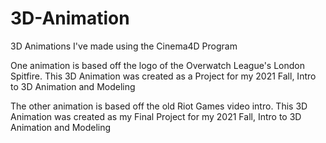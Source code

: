# 3D-Animation
3D Animations I've made using the Cinema4D Program

One animation is based off the logo of the Overwatch League's London Spitfire.
This 3D Animation was created as a Project for my 2021 Fall, Intro to 3D Animation and Modeling

The other animation is based off the old Riot Games video intro.
This 3D Animation was created as my Final Project for my 2021 Fall, Intro to 3D Animation and Modeling
